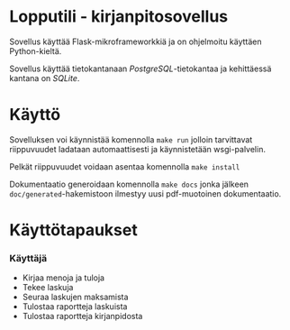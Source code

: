 # Lopputili - kirjanpitosovellus

Sovellus käyttää Flask-mikroframeworkkiä ja on ohjelmoitu käyttäen Python-kieltä.  

Sovellus käyttää tietokantanaan *PostgreSQL*-tietokantaa ja kehittäessä kantana on *SQLite*.
# Käyttö

Sovelluksen voi käynnistää komennolla `make run` jolloin tarvittavat riippuvuudet ladataan automaattisesti ja käynnistetään wsgi-palvelin.

Pelkät riippuvuudet voidaan asentaa komennolla `make install`

Dokumentaatio generoidaan komennolla `make docs` jonka jälkeen `doc/generated`-hakemistoon ilmestyy uusi pdf-muotoinen dokumentaatio.
# Käyttötapaukset


### Käyttäjä
- Kirjaa menoja ja tuloja
- Tekee laskuja
- Seuraa laskujen maksamista
- Tulostaa raportteja laskuista
- Tulostaa raportteja kirjanpidosta